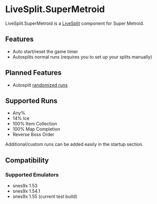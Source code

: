LiveSplit.SuperMetroid
=======================

LiveSplit.SuperMetroid is a [LiveSplit](http://livesplit.org/) component for Super Metroid.  

Features
--------
* Auto start/reset the game timer
* Autosplits normal runs (requires you to set up your splits manually) 

Planned Features
--------
* Autosplit [randomized runs](https://github.com/Dessyreqt/smrandomizer)  

Supported Runs
--------
* Any%  
* 14% Ice  
* 100% Item Collection  
* 100% Map Completion  
* Reverse Boss Order  

Additional/custom runs can be added easily in the startup section.  

Compatibility
-------------

### Supported Emulators
* snes9x 1.53
* snes9x 1.54.1
* snes9x 1.55 (current test build)
